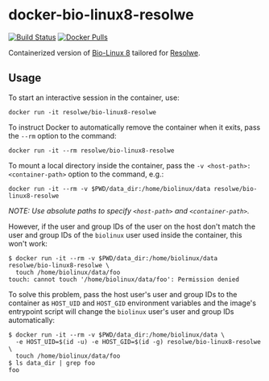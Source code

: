 docker-bio-linux8-resolwe
=========================
[![Build Status](https://travis-ci.org/genialis/docker-bio-linux8-resolwe.svg?branch=master)](https://travis-ci.org/genialis/docker-bio-linux8-resolwe)
[![Docker Pulls](https://img.shields.io/docker/pulls/resolwe/bio-linux8-resolwe.svg?maxAge=2592000)](https://hub.docker.com/r/resolwe/bio-linux8-resolwe/)
<!---
Temporarily disable ImageLayers badges until Shields resolves the issue:
https://github.com/badges/shields/issues/712
[![ImageLayers Size](https://img.shields.io/imagelayers/image-size/resolwe/bio-linux8-resolwe/latest.svg?maxAge=2592000)](https://imagelayers.io/?images=resolwe/bio-linux8-resolwe:latest)
[![ImageLayers Layers](https://img.shields.io/imagelayers/layers/resolwe/bio-linux8-resolwe/latest.svg?maxAge=2592000)](https://imagelayers.io/?images=resolwe/bio-linux8-resolwe:latest)
-->

Containerized version of [Bio-Linux 8](http://environmentalomics.org/bio-linux/)
tailored for [Resolwe](https://github.com/genialis/resolwe).

Usage
-----

To start an interactive session in the container, use:

```
docker run -it resolwe/bio-linux8-resolwe
```

To instruct Docker to automatically remove the container when it exits, pass
the `--rm` option to the command:

```
docker run -it --rm resolwe/bio-linux8-resolwe
```

To mount a local directory inside the container, pass the
`-v <host-path>:<container-path>` option to the command, e.g.:

```
docker run -it --rm -v $PWD/data_dir:/home/biolinux/data resolwe/bio-linux8-resolwe
```

*NOTE: Use absolute paths to specify `<host-path>` and `<container-path>`.*

However, if the user and group IDs of the user on the host don't match the user
and group IDs of the `biolinux` user used inside the container, this won't
work:

```
$ docker run -it --rm -v $PWD/data_dir:/home/biolinux/data resolwe/bio-linux8-resolwe \
  touch /home/biolinux/data/foo
touch: cannot touch '/home/biolinux/data/foo': Permission denied
```

To solve this problem, pass the host user's user and group IDs to the container
as `HOST_UID` and `HOST_GID` environment variables and the image's entrypoint
script will change the `biolinux` user's user and group IDs automatically:

```
$ docker run -it --rm -v $PWD/data_dir:/home/biolinux/data \
  -e HOST_UID=$(id -u) -e HOST_GID=$(id -g) resolwe/bio-linux8-resolwe \
  touch /home/biolinux/data/foo
$ ls data_dir | grep foo
foo
```
